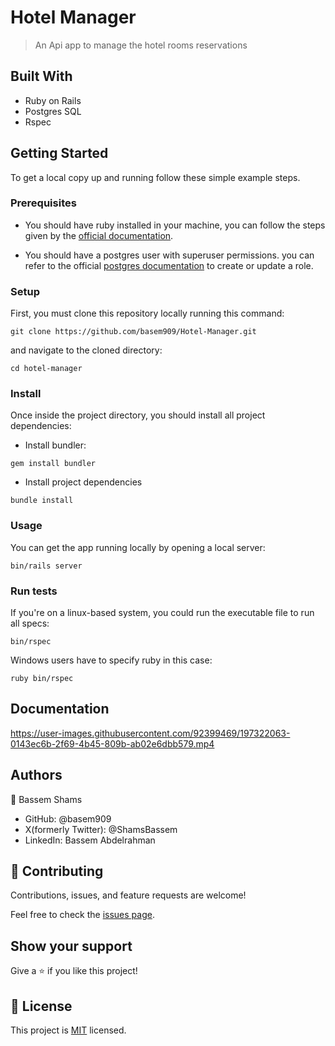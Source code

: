 # Hotel Manager

> An Api app to manage the hotel rooms reservations


## Built With

- Ruby on Rails
- Postgres SQL
- Rspec

## Getting Started

To get a local copy up and running follow these simple example steps.

### Prerequisites

- You should have ruby installed in your machine, you can follow the steps given by the [official documentation](https://www.ruby-lang.org/en/documentation/installation/).

- You should have a postgres user with superuser permissions. you can refer to the official [postgres documentation](https://www.postgresql.org/docs/current/role-attributes.html#:~:text=To%20create%20a%20new%20database,that%20is%20already%20a%20superuser.&text=A%20role%20must%20be%20explicitly,use%20CREATE%20ROLE%20name%20CREATEDB%20.) to create or update a role.

### Setup

First, you must clone this repository locally running this command:

```
git clone https://github.com/basem909/Hotel-Manager.git
```

and navigate to the cloned directory:

```
cd hotel-manager
```

### Install

Once inside the project directory, you should install all project dependencies:

- Install bundler:

```
gem install bundler
```

- Install project dependencies

```
bundle install
```

### Usage

You can get the app running locally by opening a local server:

```
bin/rails server
```

### Run tests

If you're on a linux-based system, you could run the executable file to run all specs:

```
bin/rspec
```

Windows users have to specify ruby in this case:

```
ruby bin/rspec
```
## Documentation

https://user-images.githubusercontent.com/92399469/197322063-0143ec6b-2f69-4b45-809b-ab02e6dbb579.mp4


## Authors

👤 Bassem Shams

- GitHub: @basem909
- X(formerly Twitter): @ShamsBassem
- LinkedIn: Bassem Abdelrahman

## 🤝 Contributing

Contributions, issues, and feature requests are welcome!

Feel free to check the [issues page](../../issues/).

## Show your support

Give a ⭐️ if you like this project!

## 📝 License

This project is [MIT](./MIT.md) licensed.